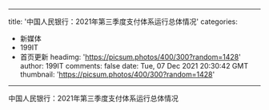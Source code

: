 
---
title: '中国人民银行：2021年第三季度支付体系运行总体情况'
categories: 
 - 新媒体
 - 199IT
 - 首页更新
headimg: 'https://picsum.photos/400/300?random=1428'
author: 199IT
comments: false
date: Tue, 07 Dec 2021 20:30:42 GMT
thumbnail: 'https://picsum.photos/400/300?random=1428'
---

<div>   
中国人民银行：2021年第三季度支付体系运行总体情况  
</div>
            